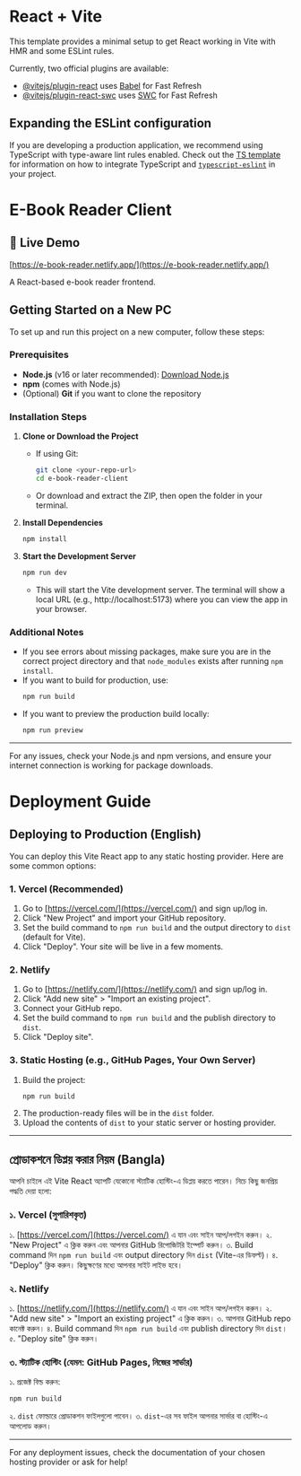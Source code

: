 # React + Vite

This template provides a minimal setup to get React working in Vite with HMR and some ESLint rules.

Currently, two official plugins are available:

- [@vitejs/plugin-react](https://github.com/vitejs/vite-plugin-react/blob/main/packages/plugin-react) uses [Babel](https://babeljs.io/) for Fast Refresh
- [@vitejs/plugin-react-swc](https://github.com/vitejs/vite-plugin-react/blob/main/packages/plugin-react-swc) uses [SWC](https://swc.rs/) for Fast Refresh

## Expanding the ESLint configuration

If you are developing a production application, we recommend using TypeScript with type-aware lint rules enabled. Check out the [TS template](https://github.com/vitejs/vite/tree/main/packages/create-vite/template-react-ts) for information on how to integrate TypeScript and [`typescript-eslint`](https://typescript-eslint.io) in your project.

# E-Book Reader Client

## 🚀 Live Demo
[https://e-book-reader.netlify.app/](https://e-book-reader.netlify.app/)

A React-based e-book reader frontend.

## Getting Started on a New PC

To set up and run this project on a new computer, follow these steps:

### Prerequisites
- **Node.js** (v16 or later recommended): [Download Node.js](https://nodejs.org/)
- **npm** (comes with Node.js)
- (Optional) **Git** if you want to clone the repository

### Installation Steps

1. **Clone or Download the Project**
   - If using Git:
     ```sh
     git clone <your-repo-url>
     cd e-book-reader-client
     ```
   - Or download and extract the ZIP, then open the folder in your terminal.

2. **Install Dependencies**
   ```sh
   npm install
   ```

3. **Start the Development Server**
   ```sh
   npm run dev
   ```
   - This will start the Vite development server. The terminal will show a local URL (e.g., http://localhost:5173) where you can view the app in your browser.

### Additional Notes
- If you see errors about missing packages, make sure you are in the correct project directory and that `node_modules` exists after running `npm install`.
- If you want to build for production, use:
  ```sh
  npm run build
  ```
- If you want to preview the production build locally:
  ```sh
  npm run preview
  ```

---

For any issues, check your Node.js and npm versions, and ensure your internet connection is working for package downloads.

# Deployment Guide

## Deploying to Production (English)

You can deploy this Vite React app to any static hosting provider. Here are some common options:

### 1. Vercel (Recommended)
1. Go to [https://vercel.com/](https://vercel.com/) and sign up/log in.
2. Click "New Project" and import your GitHub repository.
3. Set the build command to `npm run build` and the output directory to `dist` (default for Vite).
4. Click "Deploy". Your site will be live in a few moments.

### 2. Netlify
1. Go to [https://netlify.com/](https://netlify.com/) and sign up/log in.
2. Click "Add new site" > "Import an existing project".
3. Connect your GitHub repo.
4. Set the build command to `npm run build` and the publish directory to `dist`.
5. Click "Deploy site".

### 3. Static Hosting (e.g., GitHub Pages, Your Own Server)
1. Build the project:
   ```sh
   npm run build
   ```
2. The production-ready files will be in the `dist` folder.
3. Upload the contents of `dist` to your static server or hosting provider.

---

## প্রোডাকশনে ডিপ্লয় করার নিয়ম (Bangla)

আপনি চাইলে এই Vite React অ্যাপটি যেকোনো স্ট্যাটিক হোস্টিং-এ ডিপ্লয় করতে পারেন। নিচে কিছু জনপ্রিয় পদ্ধতি দেয়া হলো:

### ১. Vercel (সুপারিশকৃত)
১. [https://vercel.com/](https://vercel.com/) এ যান এবং সাইন আপ/লগইন করুন।
২. "New Project" এ ক্লিক করুন এবং আপনার GitHub রিপোজিটরি ইম্পোর্ট করুন।
৩. Build command দিন `npm run build` এবং output directory দিন `dist` (Vite-এর ডিফল্ট)।
৪. "Deploy" ক্লিক করুন। কিছুক্ষণের মধ্যে আপনার সাইট লাইভ হবে।

### ২. Netlify
১. [https://netlify.com/](https://netlify.com/) এ যান এবং সাইন আপ/লগইন করুন।
২. "Add new site" > "Import an existing project" এ ক্লিক করুন।
৩. আপনার GitHub repo কানেক্ট করুন।
৪. Build command দিন `npm run build` এবং publish directory দিন `dist`।
৫. "Deploy site" ক্লিক করুন।

### ৩. স্ট্যাটিক হোস্টিং (যেমন: GitHub Pages, নিজের সার্ভার)
১. প্রজেক্ট বিল্ড করুন:
   ```sh
   npm run build
   ```
২. `dist` ফোল্ডারে প্রোডাকশন ফাইলগুলো পাবেন।
৩. `dist`-এর সব ফাইল আপনার সার্ভার বা হোস্টিং-এ আপলোড করুন।

---

For any deployment issues, check the documentation of your chosen hosting provider or ask for help!
